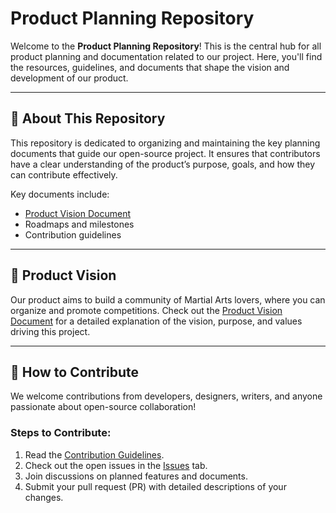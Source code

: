 # Product Planning Repository

Welcome to the **Product Planning Repository**! This is the central hub for all product planning and documentation related to our project. Here, you'll find the resources, guidelines, and documents that shape the vision and development of our product.

---

## 📄 About This Repository

This repository is dedicated to organizing and maintaining the key planning documents that guide our open-source project. It ensures that contributors have a clear understanding of the product’s purpose, goals, and how they can contribute effectively.

Key documents include:
- [Product Vision Document](docs/product-vision.md)
- Roadmaps and milestones
- Contribution guidelines

---

## 🎯 Product Vision

Our product aims to build a community of Martial Arts lovers, where you can organize and promote competitions. Check out the [Product Vision Document](docs/product-vision.md) for a detailed explanation of the vision, purpose, and values driving this project.

---

## 🤝 How to Contribute

We welcome contributions from developers, designers, writers, and anyone passionate about open-source collaboration!

### Steps to Contribute:
1. Read the [Contribution Guidelines](CONTRIBUTING.md).
2. Check out the open issues in the [Issues](https://github.com/CollabSphere-Community/CombatHub_product-planning/issues) tab.
3. Join discussions on planned features and documents.
4. Submit your pull request (PR) with detailed descriptions of your changes.